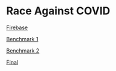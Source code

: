 # Race Against COVID

[Firebase](https://race-against-covid.firebaseapp.com/)

[Benchmark 1](https://race-against-covid.firebaseapp.com/benchmark1)

[Benchmark 2](https://race-against-covid.firebaseapp.com/benchmark2)

[Final](https://race-against-covid.firebaseapp.com/final)
